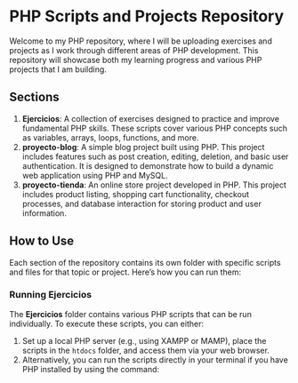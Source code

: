 # PHP Scripts and Projects Repository

Welcome to my PHP repository, where I will be uploading exercises and projects as I work through different areas of PHP development. This repository will showcase both my learning progress and various PHP projects that I am building.

## Sections

1. **Ejercicios**: A collection of exercises designed to practice and improve fundamental PHP skills. These scripts cover various PHP concepts such as variables, arrays, loops, functions, and more.
2. **proyecto-blog**: A simple blog project built using PHP. This project includes features such as post creation, editing, deletion, and basic user authentication. It is designed to demonstrate how to build a dynamic web application using PHP and MySQL.
3. **proyecto-tienda**: An online store project developed in PHP. This project includes product listing, shopping cart functionality, checkout processes, and database interaction for storing product and user information.

## How to Use

Each section of the repository contains its own folder with specific scripts and files for that topic or project. Here’s how you can run them:

### Running **Ejercicios**

The **Ejercicios** folder contains various PHP scripts that can be run individually. To execute these scripts, you can either:

1. Set up a local PHP server (e.g., using XAMPP or MAMP), place the scripts in the `htdocs` folder, and access them via your web browser.
2. Alternatively, you can run the scripts directly in your terminal if you have PHP installed by using the command:

